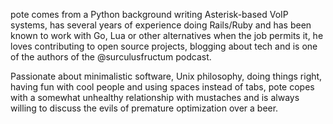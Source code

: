 pote comes from a Python background writing Asterisk-based VoIP systems, has several years of experience doing Rails/Ruby and has been known to work with Go, Lua or other alternatives when the job permits it, he loves contributing to open source projects, blogging about tech and is one of the authors of the @surculusfructum podcast.

Passionate about minimalistic software, Unix philosophy, doing things right, having fun with cool people and using spaces instead of tabs, pote copes with a somewhat unhealthy relationship with mustaches and is always willing to discuss the evils of premature optimization over a beer.
